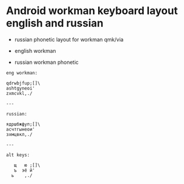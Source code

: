 # Android workman keyboard layout english and russian

- russian phonetic layout for workman qmk/via

- english workman
- russian workman phonetic

```
eng workman:

qdrwbjfup;[]\
ashtgyneoi'
zxmcvkl,./

---

russian:

ядршбжфуп;[]\
асчтгынеои'
зхмцвкл,./

---

alt keys:

   щ   ю ;[]\
   ъ  эё й'
  ь    ,./
```